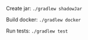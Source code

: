 Create jar: ```./gradlew shadowJar```

Build docker: ```./gradlew docker```

Run tests: ```./gradlew test```